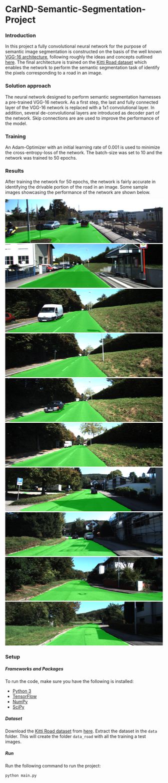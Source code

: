 # CarND-Semantic-Segmentation-Project
### Introduction
In this project a fully convolutional neural network for the purpose of semantic image segmentation is constructed on the basis of the well known [VGG-16 architecture](https://arxiv.org/pdf/1409.1556.pdf), following roughly the ideas and concepts outlined [here](https://arxiv.org/pdf/1605.06211v1.pdf).
The final architecture is trained on the [Kitti Road dataset](http://www.cvlibs.net/datasets/kitti/eval_road.php) which enables the network to perform the semantic segmentation task of identify the pixels corresponding to a road in an image.

### Solution approach
The neural network designed to perform semantic segmentation harnesses a pre-trained VGG-16 network. As a first step, the last and fully connected layer of the VGG-16 network is replaced with a 1x1 convolutional layer. In addition, several de-convolutional layers are introduced as decoder part of the network.
Skip connections are are used to improve the performance of the model.

### Training
An Adam-Optimizer with an initial learning rate of 0.001 is used to minimize the cross-entropy-loss of the network.
The batch-size was set to 10 and the network was trained to 50 epochs.


### Results
After training the network for 50 epochs, the network is fairly accurate in identifying the drivable portion of the road in an image. Some sample images showcasing the performance of the network are shown below.

![sample1](./sample_results/sample1.png)
![sample2](./sample_results/sample2.png)
![sample3](./sample_results/sample3.png)
![sample4](./sample_results/sample4.png)
![sample5](./sample_results/sample5.png)
![sample6](./sample_results/sample6.png)
![sample7](./sample_results/sample7.png)
![sample8](./sample_results/sample8.png)
![sample9](./sample_results/sample9.png)
![sample10](./sample_results/sample10.png)

### Setup
##### Frameworks and Packages
To run the code, make sure you have the following is installed:
 - [Python 3](https://www.python.org/)
 - [TensorFlow](https://www.tensorflow.org/)
 - [NumPy](http://www.numpy.org/)
 - [SciPy](https://www.scipy.org/)

##### Dataset
Download the [Kitti Road dataset](http://www.cvlibs.net/datasets/kitti/eval_road.php) from [here](http://www.cvlibs.net/download.php?file=data_road.zip).  Extract the dataset in the `data` folder.  This will create the folder `data_road` with all the training a test images.

##### Run
Run the following command to run the project:
```
python main.py
```
